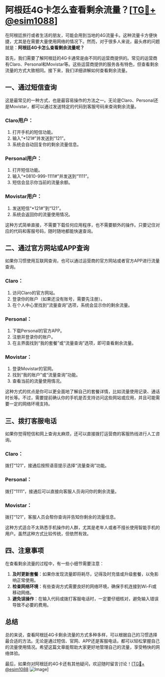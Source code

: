 # 阿根廷4G卡怎么查看剩余流量？[[TG💪+ @esim1088](https://t.me/s/esim1088)]

在阿根廷旅行或者生活的朋友，可能会用到当地的4G流量卡。这种流量卡方便快捷，尤其是在需要大量使用网络的情况下。然而，对于很多人来说，最头疼的问题就是：**阿根廷4G卡怎么查看剩余流量呢？**

首先，我们需要了解阿根廷的4G卡通常是由不同的运营商提供的。常见的运营商有Claro、Personal和Movistar等。这些运营商提供的服务各有特色，但查看剩余流量的方式大致相同。接下来，我们详细讲解如何查看剩余流量。

## 一、通过短信查询

这是最常见的一种方式，也是最容易操作的方法之一。无论是Claro、Personal还是Movistar，都可以通过发送特定的代码到客服号码来查询剩余流量。

### Claro用户：
1. 打开手机的短信功能。
2. 输入“*121#”并发送到“121”。
3. 系统会自动回复你的剩余流量信息。

### Personal用户：
1. 打开短信功能。
2. 输入“*0810-999-1111#”并发送到“1111”。
3. 短信会显示你当前的流量余额。

### Movistar用户：
1. 发送短信“*121#”到“121”。
2. 系统会返回你的流量使用情况。

这种方式简单直接，不需要下载任何应用程序，也不需要额外的操作。只要记住对应的代码和客服号码，随时随地都能快速查询。

## 二、通过官方网站或APP查询

如果你习惯使用互联网查询，也可以通过运营商的官方网站或者官方APP进行流量查询。

### Claro：
1. 访问Claro的官方网站。
2. 登录你的账户（如果还没有账号，需要先注册）。
3. 在个人中心里找到“流量查询”选项，系统会显示你的剩余流量。

### Personal：
1. 下载Personal的官方APP。
2. 注册并登录你的账户。
3. 在主界面找到“我的套餐”或“流量查询”选项，即可查看剩余流量。

### Movistar：
1. 登录Movistar的官网。
2. 找到“我的账户”或“流量查询”功能。
3. 查看当前的流量使用情况。

这种方式的优点是你可以更全面地了解自己的套餐详情，比如流量使用记录、通话时长等。不过，需要提前确认你的手机是否支持访问这些网站或应用，并且可能需要一定的网络环境支持。

## 三、拨打客服电话

如果你觉得短信和网上查询太麻烦，还可以直接拨打运营商的客服热线进行人工咨询。

### Claro：
拨打“121”，接通后按照语音提示选择“流量查询”功能。

### Personal：
拨打“1111”，接通后可以直接向客服人员询问你的剩余流量。

### Movistar：
拨打“121”，客服人员会帮你查询并告知你剩余的流量信息。

这种方式适合不太熟悉手机操作的人群，尤其是老年人或者不擅长使用智能手机的用户。虽然这种方式比较传统，但依然有效。

## 四、注意事项

在查看剩余流量的过程中，有一些小细节需要注意：

1. **及时更新套餐**：如果你发现流量即将耗尽，记得及时充值或升级套餐，以免影响正常使用。
2. **检查网络环境**：有些查询方式需要良好的网络环境，确保手机连接到Wi-Fi或移动网络。
3. **避免误操作**：在输入代码或拨打客服电话时，一定要仔细核对，避免输入错误导致不必要的费用。

## 总结

总的来说，查看阿根廷4G卡剩余流量的方式多种多样，可以根据自己的习惯选择最合适的方法。无论是通过短信、官网、APP还是客服电话，都可以轻松掌握自己的流量使用情况。希望这篇文章能帮助大家更好地管理自己的流量，享受畅快的网络体验。

最后，如果你对阿根廷的4G卡还有其他疑问，欢迎随时留言讨论！[[TG💪+ @esim1088](https://t.me/s/esim1088) ![Image](https://i.postimg.cc/4NQfJmqS/Snipaste-2025-05-13-00-14-12.png)]